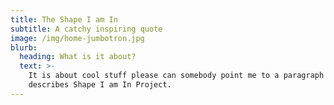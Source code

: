 ```yaml
---
title: The Shape I am In
subtitle: A catchy inspiring quote
image: /img/home-jumbotron.jpg
blurb:
  heading: What is it about?
  text: >-
    It is about cool stuff please can somebody point me to a paragraph that
    describes Shape I am In Project.
---
```

